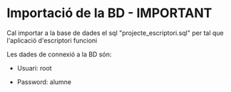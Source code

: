 #  Importació de la BD - IMPORTANT 
Cal importar a la base de dades el sql "projecte_escriptori.sql" per tal que l'aplicació d'escriptori funcioni

Les dades de connexió a la BD són:

- Usuari: root

- Password: alumne

